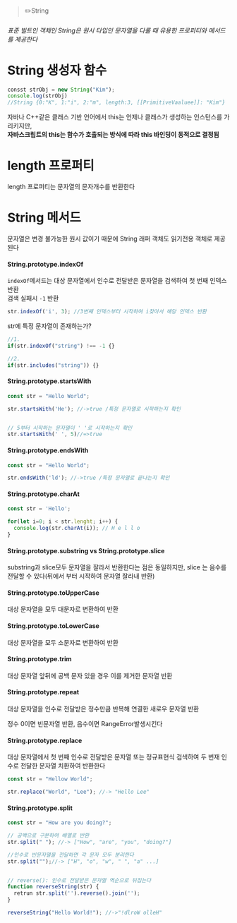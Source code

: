 > ✏️String

###### 표준 빌트인 객체인 String은 원시 타입인 문자열을 다룰 때 유용한 프로퍼티와 메서드를 제공한다

# String 생성자 함수

```jsx
consst strObj = new String("Kim");
console.log(strObj)
//String {0:"K", 1:"i", 2:"m", length:3, [[PrimitiveVaaluee]]: "Kim"}
```

자바나 C++같은 클래스 기반 언어에서 this는 언제나 클래스가 생성하는 인스턴스를 가리키지만, </br>
**자바스크립트의 this는 함수가 호출되는 방식에 따라 this 바인딩이 동적으로 결정됨**


# length 프로퍼티
length 프로퍼티는 문자열의 문자개수를 반환한다

# String 메서드
문자열은 변경 불가능한 원시 값이기 때문에 String 래퍼 객체도 읽기전용 객체로 제공된다


#### String.prototype.indexOf
`indexOf`메서드는 대상 문자열에서 인수로 전달받은 문자열을 검색하여 첫 번째 인덱스 반환 </br>
검색 실패시 `-1` 반환

```jsx
str.indexOf('i', 3); //3번째 인덱스부터 시작하여 i찾아서 해당 인덱스 반환
```

str에 특정 문자열이 존재하는가?
```jsx
//1.
if(str.indexOf("string") !== -1 {}

//2.
if(str.includes("string")) {}
```



#### String.prototype.startsWith

```jsx
const str = "Hello World";

str.startsWith('He'); //->true /특정 문자열로 시작하는지 확인


// 5부터 시작하는 문자열이 ' '로 시작하는지 확인
str.startsWith(' ', 5)//=>true
```

#### String.prototype.endsWith

```jsx
const str = "Hello World";

str.endsWith('ld'); //->true /특정 문자열로 끝나는지 확인
```


#### String.prototype.charAt
```jsx
const str = 'Hello';

for(let i=0; i < str.lenght; i++) {
  console.log(str.charAt(i)); // H e l l o
}
```


#### String.prototype.substring vs String.prototype.slice
substring과 slice모두 문자열을 잘라서 반환한다는 점은 동일하지만, slice 는 음수를 전달할 수 있다(뒤에서 부터 시작하여 문자열 잘라내 반환)

#### String.prototype.toUpperCase
대상 문자열을 모두 대문자로 변환하여 반환

#### String.prototype.toLowerCase
대상 문자열을 모두 소문자로 변환하여 반환


#### String.prototype.trim
대상 문자열 앞뒤에 공백 문자 있을 경우 이를 제거한 문자열 반환

#### String.prototype.repeat
대상 문자열을 인수로 전달받은 정수만큼 반복해 연결한 새로우 문자열 반환

정수 0이면 빈문자열 반환, 음수이면 RangeError발생시킨다

#### String.prototype.replace
대상 문자열에서 첫 번째 인수로 전달받은 문자열 또는 정규표현식 검색하여 두 번재 인수로 전달한 문자열 치환하여 반환한다
```jsx
const str = "Hellow World";

str.replace("World", "Lee"); //-> "Hello Lee"
```


#### String.prototype.split

```jsx
const str = "How are you doing?";

// 공백으로 구분하여 배열로 반환
str.split(" "); //-> ["How", "are", "you", "doing?"]

//인수로 빈문자열을 전달하면 각 문자 모두 분리한다
str.split("");//-> ["H", "o", "w", " ", "a" ...]


// reverse(): 인수로 전달받은 문자열 역순으로 뒤집는다
function reverseString(str) {
  retrun str.split('').reverse().join('');
}

reverseString("Hello World!"); //->"!dlroW olleH"

```


